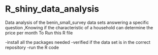 # R_shiny_data_analysis
Data analysis of the benin_small_survey data sets answering a specific question ,Knowing if the characteristic of a household can determine the price per month
To Run this R file 

-install all the packages needed 
-verified if the data set is in the correct repository
-run the R code
